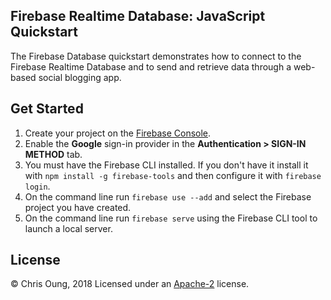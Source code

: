 Firebase Realtime Database: JavaScript Quickstart
------------------------------------------------

The Firebase Database quickstart demonstrates how to connect to the Firebase Realtime Database and
to send and retrieve data through a web-based social blogging app.

Get Started
-----------

 1. Create your project on the [Firebase Console](https://console.firebase.google.com).
 1. Enable the **Google** sign-in provider in the **Authentication > SIGN-IN METHOD** tab.
 1. You must have the Firebase CLI installed. If you don't have it install it with `npm install -g firebase-tools` and then configure it with `firebase login`.
 1. On the command line run `firebase use --add` and select the Firebase project you have created.
 1. On the command line run `firebase serve` using the Firebase CLI tool to launch a local server.
 
License
-------

© Chris Oung, 2018 Licensed under an [Apache-2](https://github.com/chrisoung/firebase-realtime-database/blob/master/LICENSE) license.
